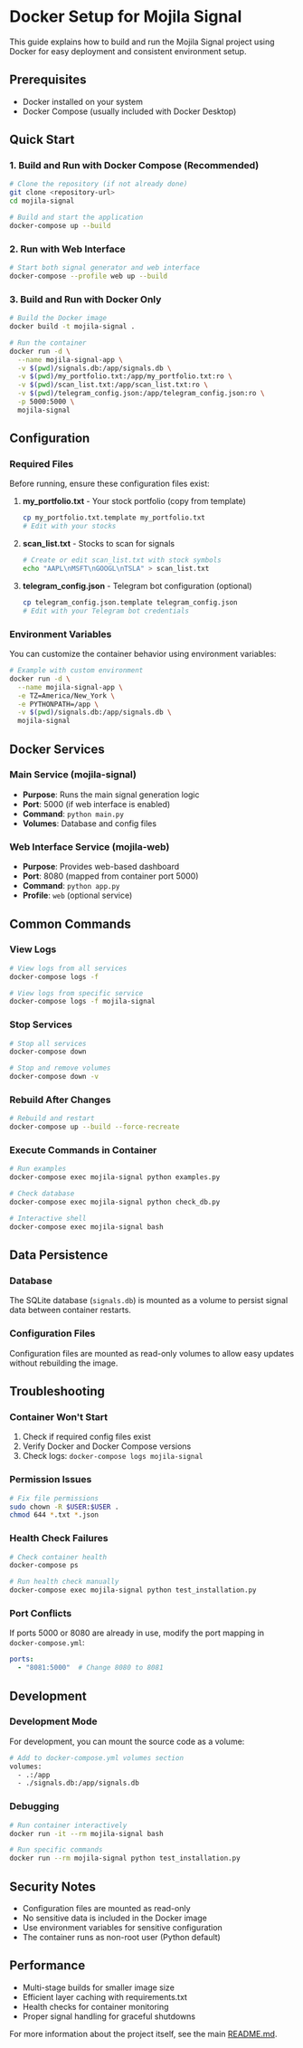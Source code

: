 # Docker Setup for Mojila Signal

This guide explains how to build and run the Mojila Signal project using Docker for easy deployment and consistent environment setup.

## Prerequisites

- Docker installed on your system
- Docker Compose (usually included with Docker Desktop)

## Quick Start

### 1. Build and Run with Docker Compose (Recommended)

```bash
# Clone the repository (if not already done)
git clone <repository-url>
cd mojila-signal

# Build and start the application
docker-compose up --build
```

### 2. Run with Web Interface

```bash
# Start both signal generator and web interface
docker-compose --profile web up --build
```

### 3. Build and Run with Docker Only

```bash
# Build the Docker image
docker build -t mojila-signal .

# Run the container
docker run -d \
  --name mojila-signal-app \
  -v $(pwd)/signals.db:/app/signals.db \
  -v $(pwd)/my_portfolio.txt:/app/my_portfolio.txt:ro \
  -v $(pwd)/scan_list.txt:/app/scan_list.txt:ro \
  -v $(pwd)/telegram_config.json:/app/telegram_config.json:ro \
  -p 5000:5000 \
  mojila-signal
```

## Configuration

### Required Files

Before running, ensure these configuration files exist:

1. **my_portfolio.txt** - Your stock portfolio (copy from template)
   ```bash
   cp my_portfolio.txt.template my_portfolio.txt
   # Edit with your stocks
   ```

2. **scan_list.txt** - Stocks to scan for signals
   ```bash
   # Create or edit scan_list.txt with stock symbols
   echo "AAPL\nMSFT\nGOOGL\nTSLA" > scan_list.txt
   ```

3. **telegram_config.json** - Telegram bot configuration (optional)
   ```bash
   cp telegram_config.json.template telegram_config.json
   # Edit with your Telegram bot credentials
   ```

### Environment Variables

You can customize the container behavior using environment variables:

```bash
# Example with custom environment
docker run -d \
  --name mojila-signal-app \
  -e TZ=America/New_York \
  -e PYTHONPATH=/app \
  -v $(pwd)/signals.db:/app/signals.db \
  mojila-signal
```

## Docker Services

### Main Service (mojila-signal)
- **Purpose**: Runs the main signal generation logic
- **Port**: 5000 (if web interface is enabled)
- **Command**: `python main.py`
- **Volumes**: Database and config files

### Web Interface Service (mojila-web)
- **Purpose**: Provides web-based dashboard
- **Port**: 8080 (mapped from container port 5000)
- **Command**: `python app.py`
- **Profile**: `web` (optional service)

## Common Commands

### View Logs
```bash
# View logs from all services
docker-compose logs -f

# View logs from specific service
docker-compose logs -f mojila-signal
```

### Stop Services
```bash
# Stop all services
docker-compose down

# Stop and remove volumes
docker-compose down -v
```

### Rebuild After Changes
```bash
# Rebuild and restart
docker-compose up --build --force-recreate
```

### Execute Commands in Container
```bash
# Run examples
docker-compose exec mojila-signal python examples.py

# Check database
docker-compose exec mojila-signal python check_db.py

# Interactive shell
docker-compose exec mojila-signal bash
```

## Data Persistence

### Database
The SQLite database (`signals.db`) is mounted as a volume to persist signal data between container restarts.

### Configuration Files
Configuration files are mounted as read-only volumes to allow easy updates without rebuilding the image.

## Troubleshooting

### Container Won't Start
1. Check if required config files exist
2. Verify Docker and Docker Compose versions
3. Check logs: `docker-compose logs mojila-signal`

### Permission Issues
```bash
# Fix file permissions
sudo chown -R $USER:$USER .
chmod 644 *.txt *.json
```

### Health Check Failures
```bash
# Check container health
docker-compose ps

# Run health check manually
docker-compose exec mojila-signal python test_installation.py
```

### Port Conflicts
If ports 5000 or 8080 are already in use, modify the port mapping in `docker-compose.yml`:

```yaml
ports:
  - "8081:5000"  # Change 8080 to 8081
```

## Development

### Development Mode
For development, you can mount the source code as a volume:

```bash
# Add to docker-compose.yml volumes section
volumes:
  - .:/app
  - ./signals.db:/app/signals.db
```

### Debugging
```bash
# Run container interactively
docker run -it --rm mojila-signal bash

# Run specific commands
docker run --rm mojila-signal python test_installation.py
```

## Security Notes

- Configuration files are mounted as read-only
- No sensitive data is included in the Docker image
- Use environment variables for sensitive configuration
- The container runs as non-root user (Python default)

## Performance

- Multi-stage builds for smaller image size
- Efficient layer caching with requirements.txt
- Health checks for container monitoring
- Proper signal handling for graceful shutdowns

For more information about the project itself, see the main [README.md](README.md).